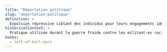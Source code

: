 ```yaml
---
title: "Déportation politique"
slug: "deportation-politique"
definition: >
  Expulsion répressive ciblant des individus pour leurs engagements idéologiques. Claudia Jones transforme cette marginalisation en stratégie.
historicalContext: >
  Pratique utilisée durant la guerre froide contre les militant·es racisé·es. Jones incarne cette intersection entre impérialisme, racisme et anticommunisme.
books:
  - left-of-karl-marx
---
```

